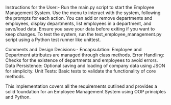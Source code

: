 Instructions for the User:-
Run the main.py script to start the Employee Management System.
Use the menu to interact with the system, following the prompts for each action.
You can add or remove departments and employees, display departments, list employees in a department, and save/load data.
Ensure you save your data before exiting if you want to keep changes.
To test the system, run the test_employee_management.py script using a Python test runner like unittest.

Comments and Design Decisions:-
Encapsulation: Employee and Department attributes are managed through class methods.
Error Handling: Checks for the existence of departments and employees to avoid errors.
Data Persistence: Optional saving and loading of company data using JSON for simplicity.
Unit Tests: Basic tests to validate the functionality of core methods.

This implementation covers all the requirements outlined and provides a solid foundation for an Employee Management System using OOP principles and Python.
